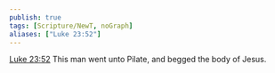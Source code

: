 ```yaml
---
publish: true
tags: [Scripture/NewT, noGraph]
aliases: ["Luke 23:52"]
---
```

[Luke 23:52](https://churchofjesuschrist.org/study/scriptures/nt/luke/23?lang=eng&id=p52#p52) This man went unto Pilate, and begged the body of Jesus.
